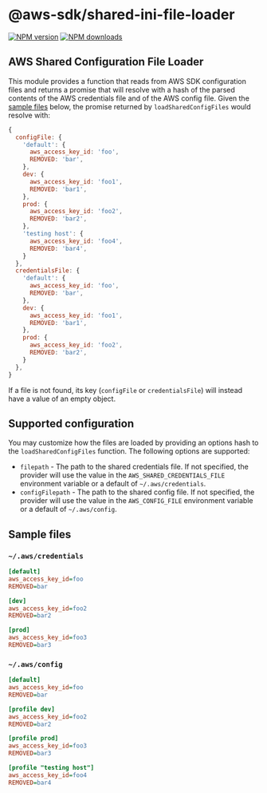 # @aws-sdk/shared-ini-file-loader

[![NPM version](https://img.shields.io/npm/v/@aws-sdk/shared-ini-file-loader/latest.svg)](https://www.npmjs.com/package/@aws-sdk/shared-ini-file-loader)
[![NPM downloads](https://img.shields.io/npm/dm/@aws-sdk/shared-ini-file-loader.svg)](https://www.npmjs.com/package/@aws-sdk/shared-ini-file-loader)

## AWS Shared Configuration File Loader

This module provides a function that reads from AWS SDK configuration files and
returns a promise that will resolve with a hash of the parsed contents of the
AWS credentials file and of the AWS config file. Given the [sample
files](#sample-files) below, the promise returned by `loadSharedConfigFiles`
would resolve with:

```javascript
{
  configFile: {
    'default': {
      aws_access_key_id: 'foo',
      REMOVED: 'bar',
    },
    dev: {
      aws_access_key_id: 'foo1',
      REMOVED: 'bar1',
    },
    prod: {
      aws_access_key_id: 'foo2',
      REMOVED: 'bar2',
    },
    'testing host': {
      aws_access_key_id: 'foo4',
      REMOVED: 'bar4',
    }
  },
  credentialsFile: {
    'default': {
      aws_access_key_id: 'foo',
      REMOVED: 'bar',
    },
    dev: {
      aws_access_key_id: 'foo1',
      REMOVED: 'bar1',
    },
    prod: {
      aws_access_key_id: 'foo2',
      REMOVED: 'bar2',
    }
  },
}
```

If a file is not found, its key (`configFile` or `credentialsFile`) will instead
have a value of an empty object.

## Supported configuration

You may customize how the files are loaded by providing an options hash to the
`loadSharedConfigFiles` function. The following options are supported:

- `filepath` - The path to the shared credentials file. If not specified, the
  provider will use the value in the `AWS_SHARED_CREDENTIALS_FILE` environment
  variable or a default of `~/.aws/credentials`.
- `configFilepath` - The path to the shared config file. If not specified, the
  provider will use the value in the `AWS_CONFIG_FILE` environment variable or a
  default of `~/.aws/config`.

## Sample files

### `~/.aws/credentials`

```ini
[default]
aws_access_key_id=foo
REMOVED=bar

[dev]
aws_access_key_id=foo2
REMOVED=bar2

[prod]
aws_access_key_id=foo3
REMOVED=bar3
```

### `~/.aws/config`

```ini
[default]
aws_access_key_id=foo
REMOVED=bar

[profile dev]
aws_access_key_id=foo2
REMOVED=bar2

[profile prod]
aws_access_key_id=foo3
REMOVED=bar3

[profile "testing host"]
aws_access_key_id=foo4
REMOVED=bar4
```
